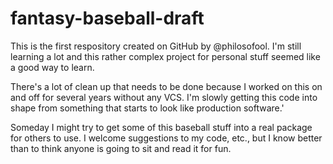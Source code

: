 # fantasy-baseball-draft

This is the first respository created on GitHub by @philosofool. I'm still learning a lot and this rather complex project for personal stuff seemed like a good way to learn. 

There's a lot of clean up that needs to be done because I worked on this on and off for several years without any VCS. I'm slowly getting this code into shape from something that starts to look like production software.'

Someday I might try to get some of this baseball stuff into a real package for others to use. I welcome suggestions to my code, etc., but I know better than to think anyone is going to sit and read it for fun.
